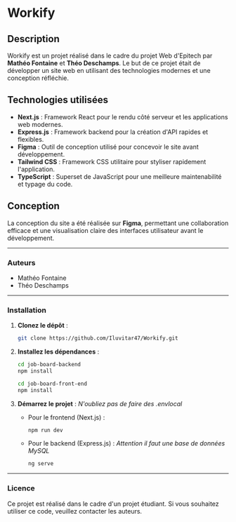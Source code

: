 # Workify

## Description
Workify est un projet réalisé dans le cadre du projet Web d'Epitech par **Mathéo Fontaine** et **Théo Deschamps**. Le but de ce projet était de développer un site web en utilisant des technologies modernes et une conception réfléchie.

## Technologies utilisées

- **Next.js** : Framework React pour le rendu côté serveur et les applications web modernes.
- **Express.js** : Framework backend pour la création d'API rapides et flexibles.
- **Figma** : Outil de conception utilisé pour concevoir le site avant développement.
- **Tailwind CSS** : Framework CSS utilitaire pour styliser rapidement l'application.
- **TypeScript** : Superset de JavaScript pour une meilleure maintenabilité et typage du code.

## Conception
La conception du site a été réalisée sur **Figma**, permettant une collaboration efficace et une visualisation claire des interfaces utilisateur avant le développement.

---

### Auteurs
- Mathéo Fontaine
- Théo Deschamps

---

### Installation

1. **Clonez le dépôt** :
   ```bash
   git clone https://github.com/Iluvitar47/Workify.git
   ```

2. **Installez les dépendances** :
   ```bash
   cd job-board-backend
   npm install

   cd job-board-front-end
   npm install
   ```

3. **Démarrez le projet** :
    *N'oubliez pas de faire des .envlocal*
   - Pour le frontend (Next.js) :
     ```bash
     npm run dev
     ```
   - Pour le backend (Express.js) : *Attention il faut une base de données MySQL*
     ```bash
     ng serve
     ```

---

### Licence
Ce projet est réalisé dans le cadre d'un projet étudiant. Si vous souhaitez utiliser ce code, veuillez contacter les auteurs.

